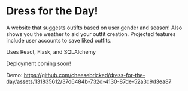 # Dress for the Day!
A website that suggests outifts based on user gender and season! Also shows you the weather to aid your outfit creation.
Projected features include user accounts to save liked outfits.

Uses React, Flask, and SQLAlchemy

Deployment coming soon!

Demo:
https://github.com/cheesebricked/dress-for-the-day/assets/131835612/37d6484b-732d-4130-87de-52a3c9d3ea87

